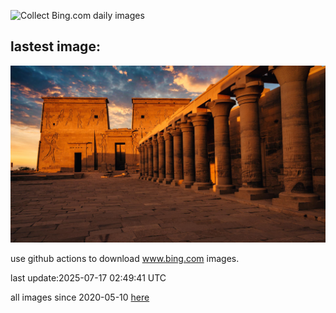 ![Collect Bing.com daily images](https://github.com/counter2015/bing-daily-images/workflows/Collect%20Bing.com%20daily%20images/badge.svg)
## lastest image:
![](images/img.jpg)

use github actions to download www.bing.com images.

last update:2025-07-17 02:49:41 UTC

all images since 2020-05-10 [here](https://github.com/counter2015/bing-daily-images/tree/master/images) 
